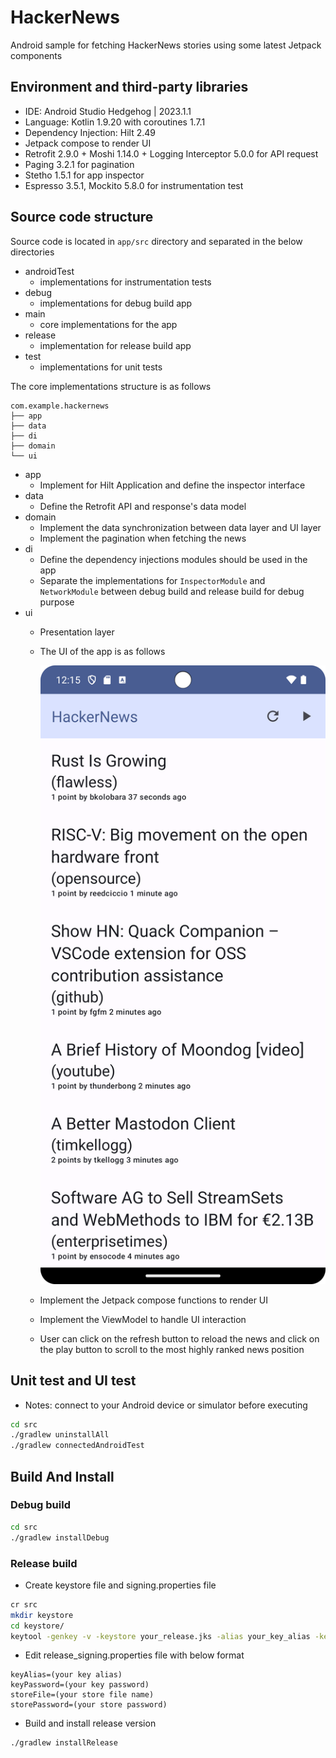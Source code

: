# HackerNews

Android sample for fetching HackerNews stories using some latest Jetpack components

## Environment and third-party libraries

* IDE: Android Studio Hedgehog | 2023.1.1
* Language: Kotlin 1.9.20 with coroutines 1.7.1
* Dependency Injection: Hilt 2.49
* Jetpack compose to render UI
* Retrofit 2.9.0 + Moshi 1.14.0 + Logging Interceptor 5.0.0 for API request
* Paging 3.2.1 for pagination
* Stetho 1.5.1 for app inspector
* Espresso 3.5.1, Mockito 5.8.0 for instrumentation test

## Source code structure

Source code is located in `app/src` directory and separated in the below directories

* androidTest
    * implementations for instrumentation tests
* debug
    * implementations for debug build app
* main
    * core implementations for the app
* release
    * implementation for release build app
* test
    * implementations for unit tests

The core implementations structure is as follows

```
com.example.hackernews
├── app
├── data
├── di
├── domain
└── ui

```

* app
    * Implement for Hilt Application and define the inspector interface
* data
    * Define the Retrofit API and response's data model
* domain
    * Implement the data synchronization between data layer and UI layer
    * Implement the pagination when fetching the news
* di
    * Define the dependency injections modules should be used in the app
    * Separate the implementations for `InspectorModule` and `NetworkModule` between debug build
      and release build for debug purpose
* ui
    * Presentation layer
    * The UI of the app is as follows

      ![App UI](docs/hackernew_app_ui.png)
  
    * Implement the Jetpack compose functions to render UI
    * Implement the ViewModel to handle UI interaction
    * User can click on the refresh button to reload the news and click on the play button to scroll
      to the most highly ranked news position

## Unit test and UI test

- Notes: connect to your Android device or simulator before executing

```sh
cd src
./gradlew uninstallAll
./gradlew connectedAndroidTest
```

## Build And Install

### Debug build

```sh
cd src
./gradlew installDebug
```

### Release build

* Create keystore file and signing.properties file

```sh
cr src
mkdir keystore
cd keystore/
keytool -genkey -v -keystore your_release.jks -alias your_key_alias -keyalg RSA -keysize 2048 -validity 10000 -deststoretype pkcs12
```

* Edit release_signing.properties file with below format

```properties
keyAlias=(your key alias)
keyPassword=(your key password)
storeFile=(your store file name)
storePassword=(your store password)
```

* Build and install release version

```sh
./gradlew installRelease
```

